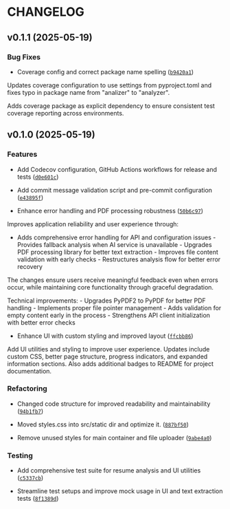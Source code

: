# CHANGELOG


## v0.1.1 (2025-05-19)

### Bug Fixes

- Coverage config and correct package name spelling
  ([`b9420a1`](https://github.com/RYZHAIEV-SERHII/resume-analyzer/commit/b9420a186c2fbff016ba32a074d40b3a07f2498e))

Updates coverage configuration to use settings from pyproject.toml and fixes typo in package name
  from "analizer" to "analyzer".

Adds coverage package as explicit dependency to ensure consistent test coverage reporting across
  environments.


## v0.1.0 (2025-05-19)

### Features

- Add Codecov configuration, GitHub Actions workflows for release and tests
  ([`d0e601c`](https://github.com/RYZHAIEV-SERHII/resume-analyzer/commit/d0e601cb22cfbd34c6c6b67b67703eecc5cb062c))

- Add commit message validation script and pre-commit configuration
  ([`e43895f`](https://github.com/RYZHAIEV-SERHII/resume-analyzer/commit/e43895fdf788b84169cc76da5c439eb65ef28b93))

- Enhance error handling and PDF processing robustness
  ([`50b6c97`](https://github.com/RYZHAIEV-SERHII/resume-analyzer/commit/50b6c970580728d0b28b8db3d5bb38d23bd7faab))

Improves application reliability and user experience through:

- Adds comprehensive error handling for API and configuration issues - Provides fallback analysis
  when AI service is unavailable - Upgrades PDF processing library for better text extraction -
  Improves file content validation with early checks - Restructures analysis flow for better error
  recovery

The changes ensure users receive meaningful feedback even when errors occur, while maintaining core
  functionality through graceful degradation.

Technical improvements: - Upgrades PyPDF2 to PyPDF for better PDF handling - Implements proper file
  pointer management - Adds validation for empty content early in the process - Strengthens API
  client initialization with better error checks

- Enhance UI with custom styling and improved layout
  ([`ffcbb86`](https://github.com/RYZHAIEV-SERHII/resume-analyzer/commit/ffcbb867240e150da469cfee25968d4769c15e39))

Add UI utilities and styling to improve user experience. Updates include custom CSS, better page
  structure, progress indicators, and expanded information sections. Also adds additional badges to
  README for project documentation.

### Refactoring

- Changed code structure for improved readability and maintainability
  ([`94b1fb7`](https://github.com/RYZHAIEV-SERHII/resume-analyzer/commit/94b1fb716170a282345ecdc08a3c7781a718694c))

- Moved styles.css into src/static dir and optimize it.
  ([`887bf50`](https://github.com/RYZHAIEV-SERHII/resume-analyzer/commit/887bf506cfd25ab2c4be6c0186ed2c1952000444))

- Remove unused styles for main container and file uploader
  ([`9abe4a0`](https://github.com/RYZHAIEV-SERHII/resume-analyzer/commit/9abe4a0be3eee11d063a29c57dad3b52a6ea2b8d))

### Testing

- Add comprehensive test suite for resume analysis and UI utilities
  ([`c5337cb`](https://github.com/RYZHAIEV-SERHII/resume-analyzer/commit/c5337cbab7599bf2c79a978e298abd2ad8bca710))

- Streamline test setups and improve mock usage in UI and text extraction tests
  ([`8f1389d`](https://github.com/RYZHAIEV-SERHII/resume-analyzer/commit/8f1389dc3444281cd06a9da9e2471dd2d2243ba9))
